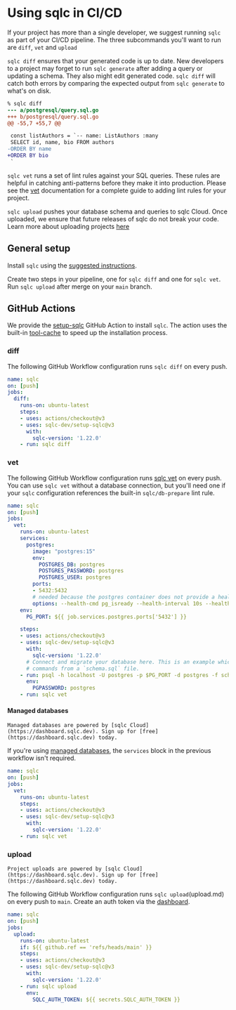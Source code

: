 # Using sqlc in CI/CD

If your project has more than a single developer, we suggest running `sqlc` as
part of your CI/CD pipeline. The three subcommands you'll want to run are `diff`, `vet` and `upload`

`sqlc diff` ensures that your generated code is up to date. New developers to a
project may forget to run `sqlc generate` after adding a query or updating a
schema. They also might edit generated code. `sqlc diff` will catch both errors
by comparing the expected output from `sqlc generate` to what's on disk.

```diff
% sqlc diff
--- a/postgresql/query.sql.go
+++ b/postgresql/query.sql.go
@@ -55,7 +55,7 @@

 const listAuthors = `-- name: ListAuthors :many
 SELECT id, name, bio FROM authors
-ORDER BY name
+ORDER BY bio
 `
```

`sqlc vet` runs a set of lint rules against your SQL queries. These rules are
helpful in catching anti-patterns before they make it into production. Please
see the [vet](vet.md) documentation for a complete guide to adding lint rules
for your project.

`sqlc upload` pushes your database schema and queries to sqlc Cloud. Once
uploaded, we ensure that future releases of sqlc do not break your code. Learn
more about uploading projects [here](upload.md)

## General setup

Install `sqlc` using the [suggested instructions](../overview/install).

Create two steps in your pipeline, one for `sqlc diff` and one for `sqlc vet`. Run `sqlc upload` after merge on your `main` branch.

## GitHub Actions

We provide the [setup-sqlc](https://github.com/marketplace/actions/setup-sqlc)
GitHub Action to install `sqlc`. The action uses the built-in
[tool-cache](https://github.com/actions/toolkit/blob/main/packages/tool-cache/README.md)
to speed up the installation process.

### diff

The following GitHub Workflow configuration runs `sqlc diff` on every push.

```yaml
name: sqlc
on: [push]
jobs:
  diff:
    runs-on: ubuntu-latest
    steps:
    - uses: actions/checkout@v3
    - uses: sqlc-dev/setup-sqlc@v3
      with:
        sqlc-version: '1.22.0'
    - run: sqlc diff
```

### vet

The following GitHub Workflow configuration runs [sqlc vet](vet.md) on every push.
You can use `sqlc vet` without a database connection, but you'll need one if your
`sqlc` configuration references the built-in `sqlc/db-prepare` lint rule.

```yaml
name: sqlc
on: [push]
jobs:
  vet:
    runs-on: ubuntu-latest
    services:
      postgres:
        image: "postgres:15"
        env:
          POSTGRES_DB: postgres
          POSTGRES_PASSWORD: postgres
          POSTGRES_USER: postgres
        ports:
        - 5432:5432
        # needed because the postgres container does not provide a healthcheck
        options: --health-cmd pg_isready --health-interval 10s --health-timeout 5s --health-retries 5
    env:
      PG_PORT: ${{ job.services.postgres.ports['5432'] }}

    steps:
    - uses: actions/checkout@v3
    - uses: sqlc-dev/setup-sqlc@v3
      with:
        sqlc-version: '1.22.0'
      # Connect and migrate your database here. This is an example which runs
      # commands from a `schema.sql` file.
    - run: psql -h localhost -U postgres -p $PG_PORT -d postgres -f schema.sql
      env:
        PGPASSWORD: postgres
    - run: sqlc vet
```

#### Managed databases

```{note}
Managed databases are powered by [sqlc Cloud](https://dashboard.sqlc.dev). Sign up for [free](https://dashboard.sqlc.dev) today.
```

If you're using [managed databases](managed-databases.md), the `services` block
in the previous workflow isn't required.

```yaml
name: sqlc
on: [push]
jobs:
  vet:
    runs-on: ubuntu-latest
    steps:
    - uses: actions/checkout@v3
    - uses: sqlc-dev/setup-sqlc@v3
      with:
        sqlc-version: '1.22.0'
    - run: sqlc vet
```

### upload

```{note}
Project uploads are powered by [sqlc Cloud](https://dashboard.sqlc.dev). Sign up for [free](https://dashboard.sqlc.dev) today.
```

The following GitHub Workflow configuration runs `sqlc upload`(upload.md) on
every push to `main`. Create an auth token via the
[dashboard](https://dashboard.sqlc.dev).

```yaml
name: sqlc
on: [push]
jobs:
  upload:
    runs-on: ubuntu-latest
    if: ${{ github.ref == 'refs/heads/main' }}
    steps:
    - uses: actions/checkout@v3
    - uses: sqlc-dev/setup-sqlc@v3
      with:
        sqlc-version: '1.22.0'
    - run: sqlc upload
      env:
        SQLC_AUTH_TOKEN: ${{ secrets.SQLC_AUTH_TOKEN }}
```
